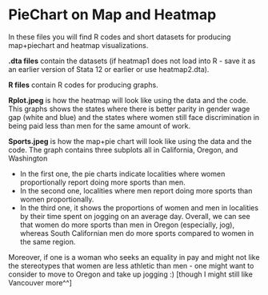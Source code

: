 # PieChart on Map and Heatmap 

In these files you will find R codes and short datasets for producing map+piechart and heatmap visualizations.

**.dta files** contain the datasets (if heatmap1 does not load into R - save it as an earlier version of Stata 12 or earlier or use heatmap2.dta).

**R files** contain R codes for producing graphs.

**Rplot.jpeg** is how the heatmap will look like using the data and the code.
This graphs shows the states where there is better parity in gender wage gap (white and blue) and the states where women still face discrimination in being paid less than men for the same amount of work.

**Sports.jpeg** is how the map+pie chart will look like using the data and the code.
The graph contains three subplots all in California, Oregon, and Washington
- In the first one, the pie charts indicate localities where women proportionally report doing more sports than men.
- In the second one, localities where men report doing more sports than women proportionally.
- In the third one, it shows the proportions of women and men in localities by their time spent on jogging on an average day. 
Overall, we can see that women do more sports than men in Oregon (especially, jog), whereas South Californian men do more sports compared to women in the same region. 

Moreover, if one is a woman who seeks an equality in pay and might not like the stereotypes that women are less athletic than men - one might want to consider to move to Oregon and take up jogging :) [though I might still like Vancouver more^^]